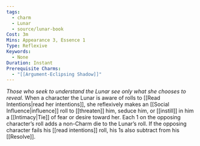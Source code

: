 ```yaml
---
tags:
  - charm
  - Lunar
  - source/lunar-book
Cost: 3m
Mins: Appearance 3, Essence 1
Type: Reflexive
Keywords:
  - None
Duration: Instant
Prerequisite Charms:
  - "[[Argument-Eclipsing Shadow]]"
---
```

*Those who seek to understand the Lunar see only what she chooses to reveal.*
When a character the Lunar is aware of rolls to [[Read Intentions|read her intentions]], she reflexively makes an [[Social Influence|influence]] roll to [[threaten]] him, seduce him, or [[instill]] in him a [[Intimacy|Tie]] of fear or desire toward her. Each 1 on the opposing character’s roll adds a non-Charm die to the Lunar’s roll. If the opposing character fails his [[read intentions]] roll, his 1s also subtract from his [[Resolve]].